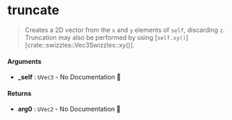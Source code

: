 # truncate

>  Creates a 2D vector from the `x` and `y` elements of `self`, discarding `z`.
>  Truncation may also be performed by using [`self.xy()`][crate::swizzles::Vec3Swizzles::xy()].

#### Arguments

- **\_self** : `UVec3` \- No Documentation 🚧

#### Returns

- **arg0** : `UVec2` \- No Documentation 🚧